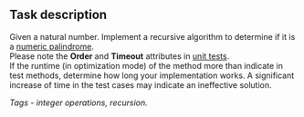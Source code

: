 ## Task description ##

Given a natural number. Implement a recursive algorithm to determine if it is a [numeric palindrome](https://en.wikipedia.org/wiki/Palindromic_number).   
Please note the **Order** and **Timeout** attributes in [unit tests](https://github.com/AnzhelikaKravchuk/AutoCode-Tasks-PalindromicNumberTask/blob/master/PalindromicNumberTask.Tests/NumbersExtensionTests.cs).    
If the runtime (in optimization mode) of the method more than indicate in test methods, determine how long your implementation works. A significant increase of time in the test cases may indicate an ineffective solution.

*Tags - integer operations, recursion.*
